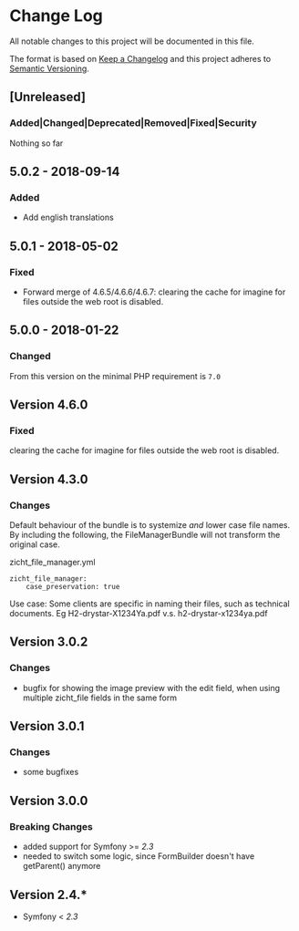 # Change Log
All notable changes to this project will be documented in this file.

The format is based on [Keep a Changelog](http://keepachangelog.com/)
and this project adheres to [Semantic Versioning](http://semver.org/).

## [Unreleased]
### Added|Changed|Deprecated|Removed|Fixed|Security
Nothing so far

## 5.0.2 - 2018-09-14
### Added
- Add english translations

## 5.0.1 - 2018-05-02
### Fixed
- Forward merge of 4.6.5/4.6.6/4.6.7: clearing the cache for imagine for files outside the web root is disabled.

## 5.0.0 - 2018-01-22
### Changed
From this version on the minimal PHP requirement is `7.0`

## Version 4.6.0
### Fixed
clearing the cache for imagine for files outside the web root is disabled.

## Version 4.3.0
### Changes
Default behaviour of the bundle is to systemize *and* lower case file names. By including the following, the
FileManagerBundle will not transform the original case.

zicht_file_manager.yml

```
zicht_file_manager:
    case_preservation: true
```

Use case: Some clients are specific in naming their files, such as technical documents.
Eg H2-drystar-X1234Ya.pdf v.s. h2-drystar-x1234ya.pdf

## Version 3.0.2
### Changes
- bugfix for showing the image preview with the edit field, when using multiple zicht_file fields in the same form

## Version 3.0.1
### Changes
- some bugfixes

## Version 3.0.0
### Breaking Changes
- added support for Symfony >= _2.3_
- needed to switch some logic, since FormBuilder doesn't have getParent() anymore

## Version 2.4.*
- Symfony < _2.3_
